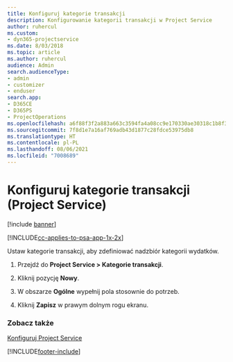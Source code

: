 ```yaml
---
title: Konfiguruj kategorie transakcji
description: Konfigurowanie kategorii transakcji w Project Service
author: ruhercul
ms.custom:
- dyn365-projectservice
ms.date: 8/03/2018
ms.topic: article
ms.author: ruhercul
audience: Admin
search.audienceType:
- admin
- customizer
- enduser
search.app:
- D365CE
- D365PS
- ProjectOperations
ms.openlocfilehash: a6f88f3f2a883a663c3594fa4a08cc9e170330ae30318c1b8f322cca6349bf3f
ms.sourcegitcommit: 7f8d1e7a16af769adb43d1877c28fdce53975db8
ms.translationtype: HT
ms.contentlocale: pl-PL
ms.lasthandoff: 08/06/2021
ms.locfileid: "7008689"
---
```

# <a name="configure-transaction-categories-project-service"></a>Konfiguruj kategorie transakcji (Project Service)

[!include [banner](../includes/psa-now-project-operations.md)]

[!INCLUDE[cc-applies-to-psa-app-1x-2x](../includes/cc-applies-to-psa-app-1x-2x.md)]

Ustaw kategorie transakcji, aby zdefiniować nadzbiór kategorii wydatków.  
  
1.  Przejdź do **Project Service > Kategorie transakcji**.  
  
2.  Kliknij pozycję **Nowy**.  
  
3.  W obszarze **Ogólne** wypełnij pola stosownie do potrzeb.  
  
4.  Kliknij **Zapisz** w prawym dolnym rogu ekranu.  
  
### <a name="see-also"></a>Zobacz także  
 [Konfiguruj Project Service](../psa/configure.md)


[!INCLUDE[footer-include](../includes/footer-banner.md)]